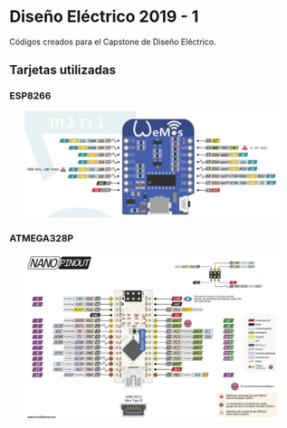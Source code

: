 # Diseño Eléctrico 2019 - 1
Códigos creados para el Capstone de Diseño Eléctrico.


## Tarjetas utilizadas

### ESP8266

<p align="center">
  <img src="pinoutESP.jpg" width="450">
</p>

### ATMEGA328P

<p align="center">
  <img src="aduino-pinout-nano.png" width="450">
</p>

